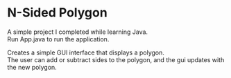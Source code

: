 # N-Sided Polygon
A simple project I completed while learning Java.  
Run App.java to run the application.  
  
Creates a simple GUI interface that displays a polygon.  
The user can add or subtract sides to the polygon, and the gui updates with the new polygon.  
